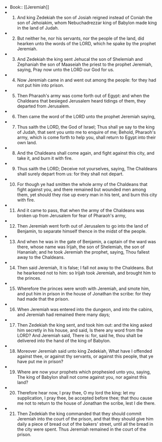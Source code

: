 - Book:: [[Jeremiah]]
- 1. And king Zedekiah the son of Josiah reigned instead of Coniah the son of Jehoiakim, whom Nebuchadrezzar king of Babylon made king in the land of Judah.
- 2. But neither he, nor his servants, nor the people of the land, did hearken unto the words of the LORD, which he spake by the prophet Jeremiah.
- 3. And Zedekiah the king sent Jehucal the son of Shelemiah and Zephaniah the son of Maaseiah the priest to the prophet Jeremiah, saying, Pray now unto the LORD our God for us.
- 4. Now Jeremiah came in and went out among the people: for they had not put him into prison.
- 5. Then Pharaoh's army was come forth out of Egypt: and when the Chaldeans that besieged Jerusalem heard tidings of them, they departed from Jerusalem.
- 6. Then came the word of the LORD unto the prophet Jeremiah saying,
- 7. Thus saith the LORD, the God of Israel; Thus shall ye say to the king of Judah, that sent you unto me to enquire of me; Behold, Pharaoh's army, which is come forth to help you, shall return to Egypt into their own land.
- 8. And the Chaldeans shall come again, and fight against this city, and take it, and burn it with fire.
- 9. Thus saith the LORD; Deceive not yourselves, saying, The Chaldeans shall surely depart from us: for they shall not depart.
- 10. For though ye had smitten the whole army of the Chaldeans that fight against you, and there remained but wounded men among them, yet should they rise up every man in his tent, and burn this city with fire.
- 11. And it came to pass, that when the army of the Chaldeans was broken up from Jerusalem for fear of Pharaoh's army,
- 12. Then Jeremiah went forth out of Jerusalem to go into the land of Benjamin, to separate himself thence in the midst of the people.
- 13. And when he was in the gate of Benjamin, a captain of the ward was there, whose name was Irijah, the son of Shelemiah, the son of Hananiah; and he took Jeremiah the prophet, saying, Thou fallest away to the Chaldeans.
- 14. Then said Jeremiah, It is false; I fall not away to the Chaldeans. But he hearkened not to him: so Irijah took Jeremiah, and brought him to the princes.
- 15. Wherefore the princes were wroth with Jeremiah, and smote him, and put him in prison in the house of Jonathan the scribe: for they had made that the prison.
- 16. When Jeremiah was entered into the dungeon, and into the cabins, and Jeremiah had remained there many days;
- 17. Then Zedekiah the king sent, and took him out: and the king asked him secretly in his house, and said, Is there any word from the LORD? And Jeremiah said, There is: for, said he, thou shalt be delivered into the hand of the king of Babylon.
- 18. Moreover Jeremiah said unto king Zedekiah, What have I offended against thee, or against thy servants, or against this people, that ye have put me in prison?
- 19. Where are now your prophets which prophesied unto you, saying, The king of Babylon shall not come against you, nor against this land?
- 20. Therefore hear now, I pray thee, O my lord the king: let my supplication, I pray thee, be accepted before thee; that thou cause me not to return to the house of Jonathan the scribe, lest I die there.
- 21. Then Zedekiah the king commanded that they should commit Jeremiah into the court of the prison, and that they should give him daily a piece of bread out of the bakers' street, until all the bread in the city were spent. Thus Jeremiah remained in the court of the prison.
